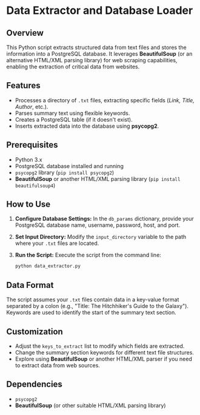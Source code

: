 # Data Extractor and Database Loader

## Overview

This Python script extracts structured data from text files and stores the information into a PostgreSQL database. It leverages **BeautifulSoup** (or an alternative HTML/XML parsing library) for web scraping capabilities, enabling the extraction of critical data from websites.

## Features

- Processes a directory of `.txt` files, extracting specific fields (*Link, Title, Author*, etc.).
- Parses summary text using flexible keywords.
- Creates a PostgreSQL table (if it doesn't exist).
- Inserts extracted data into the database using **psycopg2**.

## Prerequisites

- Python 3.x
- PostgreSQL database installed and running
- `psycopg2` library (`pip install psycopg2`)
- **BeautifulSoup** or another HTML/XML parsing library (`pip install beautifulsoup4`)

## How to Use

1. **Configure Database Settings:** In the `db_params` dictionary, provide your PostgreSQL database name, username, password, host, and port.

2. **Set Input Directory:** Modify the `input_directory` variable to the path where your `.txt` files are located.

3. **Run the Script:** Execute the script from the command line:

    ```bash
    python data_extractor.py
    ```

## Data Format

The script assumes your `.txt` files contain data in a key-value format separated by a colon (e.g., "Title: The Hitchhiker's Guide to the Galaxy"). Keywords are used to identify the start of the summary text section.

## Customization

- Adjust the `keys_to_extract` list to modify which fields are extracted.
- Change the summary section keywords for different text file structures.
- Explore using **BeautifulSoup** or another HTML/XML parser if you need to extract data from web sources.

## Dependencies

- `psycopg2`
- **BeautifulSoup** (or other suitable HTML/XML parsing library)
